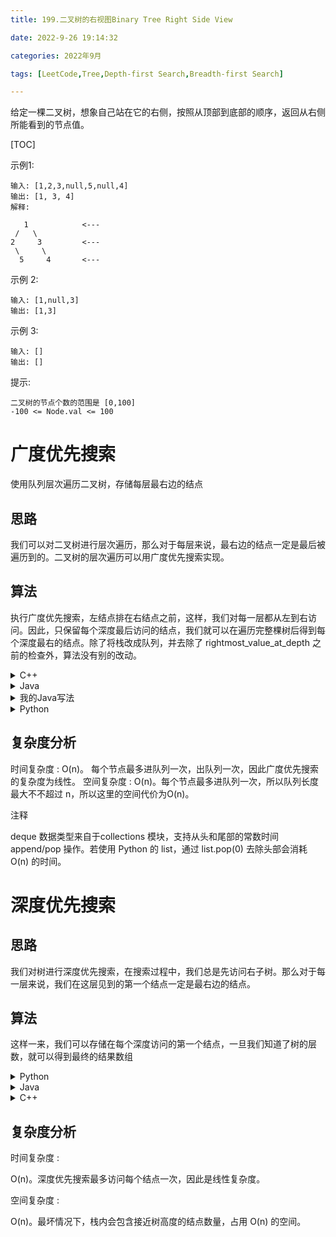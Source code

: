 ```yaml
---
title: 199.二叉树的右视图Binary Tree Right Side View

date: 2022-9-26 19:14:32    

categories: 2022年9月

tags: [LeetCode,Tree,Depth-first Search,Breadth-first Search]

---
```

 

给定一棵二叉树，想象自己站在它的右侧，按照从顶部到底部的顺序，返回从右侧所能看到的节点值。


<!-- more -->

[TOC]

示例1:

	输入: [1,2,3,null,5,null,4]
	输出: [1, 3, 4]
	解释:

	   1            <---
	 /   \
	2     3         <---
	 \     \
	  5     4       <---

示例 2:

    输入: [1,null,3]
    输出: [1,3]

示例 3:

    输入: []
    输出: []


提示:

    二叉树的节点个数的范围是 [0,100]
    -100 <= Node.val <= 100 



# 广度优先搜索
使用队列层次遍历二叉树，存储每层最右边的结点


## 思路

我们可以对二叉树进行层次遍历，那么对于每层来说，最右边的结点一定是最后被遍历到的。二叉树的层次遍历可以用广度优先搜索实现。

## 算法

执行广度优先搜索，左结点排在右结点之前，这样，我们对每一层都从左到右访问。因此，只保留每个深度最后访问的结点，我们就可以在遍历完整棵树后得到每个深度最右的结点。除了将栈改成队列，并去除了 rightmost_value_at_depth 之前的检查外，算法没有别的改动。

<details>
    <summary>C++</summary>
    
```
/**
	 * Definition for a binary tree node.
	 * struct TreeNode {
	 *     int val;
	 *     TreeNode *left;
	 *     TreeNode *right;
	 *     TreeNode(int x) : val(x), left(NULL), right(NULL) {}
	 * };
	 */
	class Solution {
	public:
	    vector<int> rightSideView(TreeNode* root) {
	        vector<int> res;
	        queue<TreeNode*> q;
	        if(root) q.push(root);
	        while(!q.empty()){
	            int len=q.size();
	            for(int i=0;i<len;i++){
	                TreeNode *cur=q.front();
	                q.pop();
	                if(i==len-1)res.push_back(cur->val);
	                if(cur->left) q.push(cur->left);
	                if(cur->right) q.push(cur->right);
	            }
	        }
	        return res;
	    }
	};

```
</details>
<details>
    <summary>Java</summary>
    
```
class Solution {
    public List<Integer> rightSideView(TreeNode root) {
        Map<Integer, Integer> rightmostValueAtDepth = new HashMap<Integer, Integer>();
        int max_depth = -1;

        Queue<TreeNode> nodeQueue = new ArrayDeque<TreeNode>();
        Queue<Integer> depthQueue = new ArrayDeque<Integer>();
        nodeQueue.add(root);
        depthQueue.add(0);

        while (!nodeQueue.isEmpty()) {
            TreeNode node = nodeQueue.remove();
            int depth = depthQueue.remove();

            if (node != null) {
            	// 维护二叉树的最大深度
                max_depth = Math.max(max_depth, depth);

                // 由于每一层最后一个访问到的节点才是我们要的答案，因此不断更新对应深度的信息即可
                rightmostValueAtDepth.put(depth, node.val);

                nodeQueue.add(node.left);
                nodeQueue.add(node.right);
                depthQueue.add(depth + 1);
                depthQueue.add(depth + 1);
            }
        }

        List<Integer> rightView = new ArrayList<Integer>();
        for (int depth = 0; depth <= max_depth; depth++) {
            rightView.add(rightmostValueAtDepth.get(depth));
        }

        return rightView;
    }
}
```
</details>

<details>
    <summary>我的Java写法</summary>
    
```

public List<Integer> rightSideView(TreeNode root) {
        List<Integer> list = new ArrayList<>();
        if (root != null) {
            Deque<TreeNode> deque = new ArrayDeque<>();
            deque.offer(root);
            while (!deque.isEmpty()) {
                int n = deque.size();
                for (int i = 0; i < n; i++) {
                    TreeNode temp = deque.poll();
                    if (temp.left != null) {
                        deque.offer(temp.left);
                    }
                    if (temp.right != null) {
                        deque.offer(temp.right);
                    }
                    if (i == n - 1) {
                        list.add(temp.val);
                    }
                }
            }
        }
        return list;
    }
    
```
</details>

<details>
    <summary>Python</summary>
    
```
class Solution:
    def rightSideView(self, root: TreeNode) -> List[int]:
        rightmost_value_at_depth = dict() # 深度为索引，存放节点的值
        max_depth = -1

        queue = deque([(root, 0)])
        while queue:
            node, depth = queue.popleft()

            if node is not None:
                # 维护二叉树的最大深度
                max_depth = max(max_depth, depth)

                # 由于每一层最后一个访问到的节点才是我们要的答案，因此不断更新对应深度的信息即可
                rightmost_value_at_depth[depth] = node.val

                queue.append((node.left, depth + 1))
                queue.append((node.right, depth + 1))

        return [rightmost_value_at_depth[depth] for depth in range(max_depth + 1)]

```
</details>


## 复杂度分析

时间复杂度 : 
O(n)。 每个节点最多进队列一次，出队列一次，因此广度优先搜索的复杂度为线性。
空间复杂度 : 
O(n)。每个节点最多进队列一次，所以队列长度最大不不超过 n，所以这里的空间代价为O(n)。

注释

deque 数据类型来自于collections 模块，支持从头和尾部的常数时间 append/pop 操作。若使用 Python 的 list，通过 list.pop(0) 去除头部会消耗 O(n) 的时间。

# 深度优先搜索

## 思路

我们对树进行深度优先搜索，在搜索过程中，我们总是先访问右子树。那么对于每一层来说，我们在这层见到的第一个结点一定是最右边的结点。

## 算法

这样一来，我们可以存储在每个深度访问的第一个结点，一旦我们知道了树的层数，就可以得到最终的结果数组

<details>
    <summary>Python</summary>
    
```
class Solution:
    def rightSideView(self, root: TreeNode) -> List[int]:
        rightmost_value_at_depth = dict() # 深度为索引，存放节点的值
        max_depth = -1

        stack = [(root, 0)]
        while stack:
            node, depth = stack.pop()

            if node is not None:
                # 维护二叉树的最大深度
                max_depth = max(max_depth, depth)

                # 如果不存在对应深度的节点我们才插入
                rightmost_value_at_depth.setdefault(depth, node.val)

                stack.append((node.left, depth + 1))
                stack.append((node.right, depth + 1))

        return [rightmost_value_at_depth[depth] for depth in range(max_depth + 1)]

```
</details>

<details>
    <summary>Java</summary>
    
```
class Solution {
    public List<Integer> rightSideView(TreeNode root) {
        Map<Integer, Integer> rightmostValueAtDepth = new HashMap<Integer, Integer>();
        int max_depth = -1;

        Deque<TreeNode> nodeStack = new ArrayDeque<TreeNode>();
        Deque<Integer> depthStack = new ArrayDeque<Integer>();
        nodeStack.push(root);
        depthStack.push(0);

        while (!nodeStack.isEmpty()) {
            TreeNode node = nodeStack.pop();
            int depth = depthStack.pop();

            if (node != null) {
            	// 维护二叉树的最大深度
                max_depth = Math.max(max_depth, depth);

                // 如果不存在对应深度的节点我们才插入
                if (!rightmostValueAtDepth.containsKey(depth)) {
                    rightmostValueAtDepth.put(depth, node.val);
                }

                nodeStack.push(node.left);
                nodeStack.push(node.right);
                depthStack.push(depth + 1);
                depthStack.push(depth + 1);
            }
        }

        List<Integer> rightView = new ArrayList<Integer>();
        for (int depth = 0; depth <= max_depth; depth++) {
            rightView.add(rightmostValueAtDepth.get(depth));
        }

        return rightView;
    }
}

```
</details>

<details>
    <summary>C++</summary>
    
```
class Solution {
public:
    vector<int> rightSideView(TreeNode* root) {
        unordered_map<int, int> rightmostValueAtDepth;
        int max_depth = -1;

        stack<TreeNode*> nodeStack;
        stack<int> depthStack;
        nodeStack.push(root);
        depthStack.push(0);

        while (!nodeStack.empty()) {
            TreeNode* node = nodeStack.top();nodeStack.pop();
            int depth = depthStack.top();depthStack.pop();

            if (node != NULL) {
            	// 维护二叉树的最大深度
                max_depth = max(max_depth, depth);

                // 如果不存在对应深度的节点我们才插入
                if (rightmostValueAtDepth.find(depth) == rightmostValueAtDepth.end()) {
                    rightmostValueAtDepth[depth] =  node -> val;
                }

                nodeStack.push(node -> left);
                nodeStack.push(node -> right);
                depthStack.push(depth + 1);
                depthStack.push(depth + 1);
            }
        }

        vector<int> rightView;
        for (int depth = 0; depth <= max_depth; ++depth) {
            rightView.push_back(rightmostValueAtDepth[depth]);
        }

        return rightView;
    }
};

```
</details>

## 复杂度分析

时间复杂度 : 

O(n)。深度优先搜索最多访问每个结点一次，因此是线性复杂度。

空间复杂度 : 

O(n)。最坏情况下，栈内会包含接近树高度的结点数量，占用 O(n) 的空间。


[^1]:https://leetcode.cn/problems/binary-tree-right-side-view/solution/er-cha-shu-de-you-shi-tu-by-leetcode-solution/